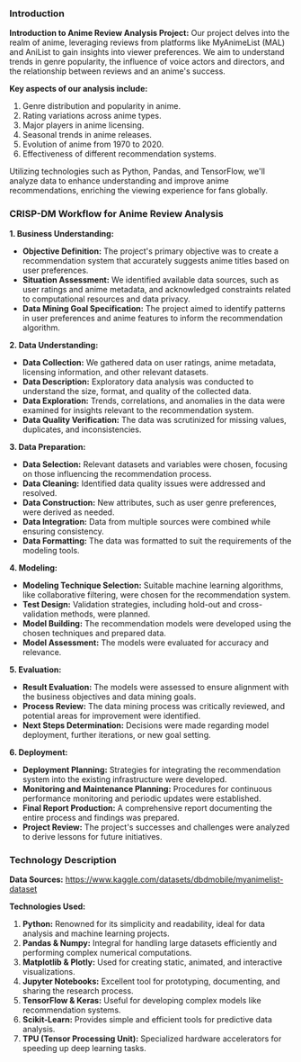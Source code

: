 ### Introduction

**Introduction to Anime Review Analysis Project:**
Our project delves into the realm of anime, leveraging reviews from platforms like MyAnimeList (MAL) and AniList to gain insights into viewer preferences. We aim to understand trends in genre popularity, the influence of voice actors and directors, and the relationship between reviews and an anime's success.

**Key aspects of our analysis include:**
1. Genre distribution and popularity in anime.
2. Rating variations across anime types.
3. Major players in anime licensing.
4. Seasonal trends in anime releases.
5. Evolution of anime from 1970 to 2020.
6. Effectiveness of different recommendation systems.

Utilizing technologies such as Python, Pandas, and TensorFlow, we'll analyze data to enhance understanding and improve anime recommendations, enriching the viewing experience for fans globally.

### CRISP-DM Workflow for Anime Review Analysis

**1. Business Understanding:**
- **Objective Definition:** The project's primary objective was to create a recommendation system that accurately suggests anime titles based on user preferences.
- **Situation Assessment:** We identified available data sources, such as user ratings and anime metadata, and acknowledged constraints related to computational resources and data privacy.
- **Data Mining Goal Specification:** The project aimed to identify patterns in user preferences and anime features to inform the recommendation algorithm.

**2. Data Understanding:**
- **Data Collection:** We gathered data on user ratings, anime metadata, licensing information, and other relevant datasets.
- **Data Description:** Exploratory data analysis was conducted to understand the size, format, and quality of the collected data.
- **Data Exploration:** Trends, correlations, and anomalies in the data were examined for insights relevant to the recommendation system.
- **Data Quality Verification:** The data was scrutinized for missing values, duplicates, and inconsistencies.

**3. Data Preparation:**
- **Data Selection:** Relevant datasets and variables were chosen, focusing on those influencing the recommendation process.
- **Data Cleaning:** Identified data quality issues were addressed and resolved.
- **Data Construction:** New attributes, such as user genre preferences, were derived as needed.
- **Data Integration:** Data from multiple sources were combined while ensuring consistency.
- **Data Formatting:** The data was formatted to suit the requirements of the modeling tools.

**4. Modeling:**
- **Modeling Technique Selection:** Suitable machine learning algorithms, like collaborative filtering, were chosen for the recommendation system.
- **Test Design:** Validation strategies, including hold-out and cross-validation methods, were planned.
- **Model Building:** The recommendation models were developed using the chosen techniques and prepared data.
- **Model Assessment:** The models were evaluated for accuracy and relevance.

**5. Evaluation:**
- **Result Evaluation:** The models were assessed to ensure alignment with the business objectives and data mining goals.
- **Process Review:** The data mining process was critically reviewed, and potential areas for improvement were identified.
- **Next Steps Determination:** Decisions were made regarding model deployment, further iterations, or new goal setting.

**6. Deployment:**
- **Deployment Planning:** Strategies for integrating the recommendation system into the existing infrastructure were developed.
- **Monitoring and Maintenance Planning:** Procedures for continuous performance monitoring and periodic updates were established.
- **Final Report Production:** A comprehensive report documenting the entire process and findings was prepared.
- **Project Review:** The project's successes and challenges were analyzed to derive lessons for future initiatives.

### Technology Description

**Data Sources:**
https://www.kaggle.com/datasets/dbdmobile/myanimelist-dataset

**Technologies Used:**
1. **Python:** Renowned for its simplicity and readability, ideal for data analysis and machine learning projects.
2. **Pandas & Numpy:** Integral for handling large datasets efficiently and performing complex numerical computations.
3. **Matplotlib & Plotly:** Used for creating static, animated, and interactive visualizations.
4. **Jupyter Notebooks:** Excellent tool for prototyping, documenting, and sharing the research process.
5. **TensorFlow & Keras:** Useful for developing complex models like recommendation systems.
6. **Scikit-Learn:** Provides simple and efficient tools for predictive data analysis.
7. **TPU (Tensor Processing Unit):** Specialized hardware accelerators for speeding up deep learning tasks.
